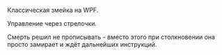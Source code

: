 Классическая змейка на WPF.

Управление через стрелочки.

Смерть решил не прописывать - вместо этого при столкновении она просто замирает и ждёт дальнейших инструкций.

